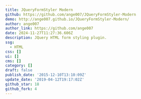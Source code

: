 ```yaml
---
title: JQueryFormStyler Modern
github: https://github.com/ange007/JQueryFormStyler-Modern
demo: http://ange007.github.io/JQueryFormStyler-Modern/
author: ange007
author_link: https://github.com/ange007
date: 2024-11-27T11:27:36.606Z
description: JQuery HTML form styling plugin.
ssg:
  - HTML
css: []
ui: []
cms: []
category: []
draft: false
publish_date: '2015-12-10T13:10:09Z'
update_date: '2019-04-12T19:17:02Z'
github_star: 18
github_fork: 4
---
```

